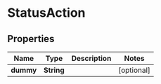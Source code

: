 

# StatusAction

## Properties

Name | Type | Description | Notes
------------ | ------------- | ------------- | -------------
**dummy** | **String** |  |  [optional]



